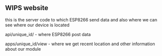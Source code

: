 ## WIPS website

this is the server code to which ESP8266 send data and also where we can see where our device is located

api/unique_id/ - where ESP8266 post data

apps/unique_id/view - where we get recent location and other information about our module